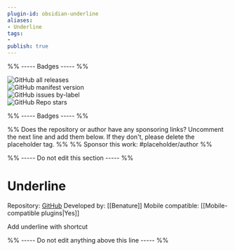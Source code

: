 ```yaml
---
plugin-id: obsidian-underline
aliases:
- Underline
tags: 
- 
publish: true
---
```


%% ----- Badges ----- %%

![GitHub all releases](https://img.shields.io/github/downloads/Benature/obsidian-underline/total?color=573E7A&logo=github&style=for-the-badge)   
![GitHub manifest version](https://img.shields.io/github/manifest-json/v/Benature/obsidian-underline?color=573E7A&logo=github&style=for-the-badge)   
![GitHub issues by-label](https://img.shields.io/github/issues/Benature/obsidian-underline/help%20wanted?color=573E7A&logo=github&style=for-the-badge)   
![GitHub Repo stars](https://img.shields.io/github/stars/Benature/obsidian-underline?color=573E7A&logo=github&style=for-the-badge)

%% ----- Badges ----- %%

%% Does the repository or author have any sponsoring links? Uncomment the next line and add them below. If they don't, please delete the placeholder tag. %%
%% Sponsor this work: #placeholder/author %%

%% ----- Do not edit this section ----- %%

# Underline

Repository: [GitHub](https://github.com/Benature/obsidian-underline)
Developed by: [[Benature]]
Mobile compatible: [[Mobile-compatible plugins|Yes]]

Add underline with shortcut

%% ----- Do not edit anything above this line ----- %% 
